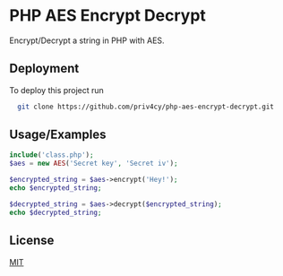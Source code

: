 # PHP AES Encrypt Decrypt

Encrypt/Decrypt a string in PHP with AES.

## Deployment

To deploy this project run

```bash
  git clone https://github.com/priv4cy/php-aes-encrypt-decrypt.git
```
## Usage/Examples

```php
include('class.php');
$aes = new AES('Secret key', 'Secret iv');

$encrypted_string = $aes->encrypt('Hey!');
echo $encrypted_string;

$decrypted_string = $aes->decrypt($encrypted_string);
echo $decrypted_string;
```


## License

[MIT](https://choosealicense.com/licenses/mit/)

